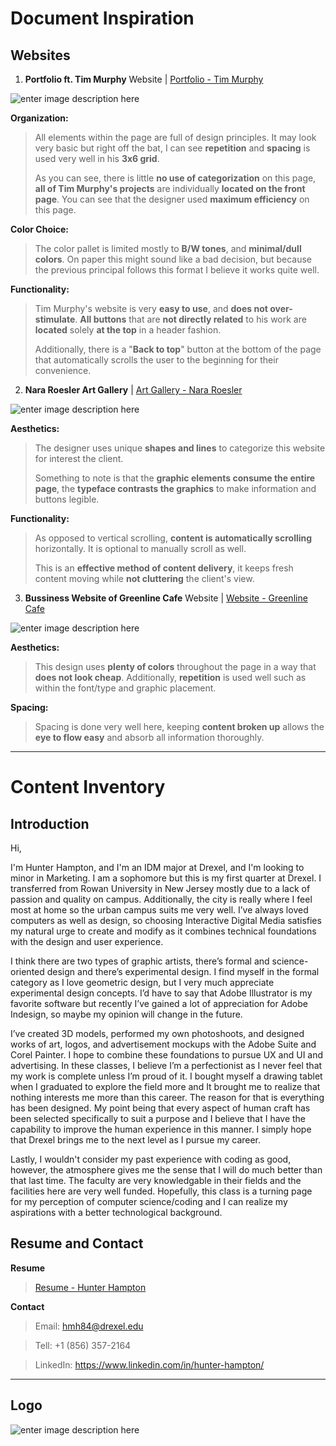  # Document Inspiration
## Websites
1. **Portfolio ft. Tim Murphy**
Website | [Portfolio - Tim Murphy](https://tim-murphy.com.au/)

![enter image description here](https://lh3.googleusercontent.com/ofCST_hZbp5zVYg1tSPIe2u9PGNDh00pji0a7XF3v61rE73yp8d5gZtlRiSz1BwbY15Qjq8AbD33 "Website Thumbnail")

**Organization:**

>All elements within the page are full of design principles. It may look very basic but right off the bat, I can see **repetition** and **spacing** is used very well in his **3x6 grid**.
>
>As you can see, there is little **no use of categorization** on this page, **all of Tim Murphy's projects** are individually **located on the front page**. You can see that the designer used **maximum efficiency** on this page.

**Color Choice:**

>The color pallet is limited mostly to **B/W tones**, and **minimal/dull colors**. On paper this might sound like a bad decision, but because the previous principal follows this format I believe it works quite well.

**Functionality:**

>Tim Murphy's website is very **easy to use**, and **does not over-stimulate**. **All buttons** that are **not directly related** to his work are **located** solely **at the top** in a header fashion.
>
>Additionally, there is a "**Back to top**" button at the bottom of the page that automatically scrolls the user to the beginning for their convenience.

2. **Nara Roesler Art Gallery** | [Art Gallery - Nara Roesler](https://nararoesler.art/)

![enter image description here](https://lh3.googleusercontent.com/I9bffzKvC7ue1dlXl_Ib1_t06goz95lGF3GnvcLBb0aA3T9u54HVAMG-ws8NpEHWj_YK2iwhmyQe)

**Aesthetics:**

>The designer uses unique **shapes and lines** to categorize this website for interest the client.
>
> Something to note is that the **graphic elements consume the entire page**, the **typeface contrasts the graphics** to make information and buttons legible.

**Functionality:**

>As opposed to vertical scrolling, **content is automatically scrolling** horizontally. It is optional to manually scroll as well.
>
>This is an **effective method of content delivery**, it keeps fresh content moving while **not cluttering** the client's view.

3. **Bussiness Website of Greenline Cafe**
Website | [Website - Greenline Cafe](https://tim-murphy.com.au/)

![enter image description here](https://lh3.googleusercontent.com/yHxlfVMUaNgSqXAms-VgmkNw1ewrAQ5Ba-3dDKLryCUDyAsjgkWoqIAJQ_zQFjs7VO98UMvjvv81)

**Aesthetics:**

>This design uses **plenty of colors** throughout the page in a way that **does not look cheap**. Additionally, **repetition** is used well such as within the font/type and graphic placement.

**Spacing:**

>Spacing is done very well here, keeping **content broken up** allows the **eye to flow easy** and absorb all information thoroughly.

---

# Content Inventory
## Introduction

Hi,

I'm Hunter Hampton, and I'm an IDM major at Drexel, and I'm looking to minor in Marketing. I am a sophomore but this is my first quarter at Drexel. I transferred from Rowan University in New Jersey mostly due to a lack of passion and quality on campus. Additionally, the city is really where I feel most at home so the urban campus suits me very well. I’ve always loved computers as well as design, so choosing Interactive Digital Media satisfies my natural urge to create and modify as it combines technical foundations with the design and user experience.

I think there are two types of graphic artists, there’s formal and science-oriented design and there’s experimental design. I find myself in the formal category as I love geometric design, but I very much appreciate experimental design concepts. I’d have to say that Adobe Illustrator is my favorite software but recently I’ve gained a lot of appreciation for Adobe Indesign, so maybe my opinion will change in the future.

I’ve created 3D models, performed my own photoshoots, and designed works of art, logos, and advertisement mockups with the Adobe Suite and Corel Painter. I hope to combine these foundations to pursue UX and UI and advertising. In these classes, I believe I’m a perfectionist as I never feel that my work is complete unless I’m proud of it. I bought myself a drawing tablet when I graduated to explore the field more and It brought me to realize that nothing interests me more than this career. The reason for that is everything has been designed. My point being that every aspect of human craft has been selected specifically to suit a purpose and I believe that I have the capability to improve the human experience in this manner. I simply hope that Drexel brings me to the next level as I pursue my career.

Lastly, I wouldn't consider my past experience with coding as good, however, the atmosphere gives me the sense that I will do much better than that last time. The faculty are very knowledgable in their fields and the facilities here are very well funded. Hopefully, this class is a turning page for my perception of computer science/coding and I can realize my aspirations with a better technological background.

## Resume and Contact

**Resume**

>[Resume - Hunter Hampton](https://drive.google.com/file/d/1oThRJyv0EV_DFUWijXVXPHuvQ0gvkqhw/view?usp=sharing)

**Contact**

>Email: hmh84@drexel.edu

>Tell: +1 (856) 357-2164

>LinkedIn: https://www.linkedin.com/in/hunter-hampton/

---

## Logo

![enter image description here](https://lh3.googleusercontent.com/ZVYqgY4Jdm4xQkEJDkpz8Nm138iArjztcABLWD1a5xtzvkrJ4btAu1DLIpFZg8scJd4F8jvNWLlP=s300)